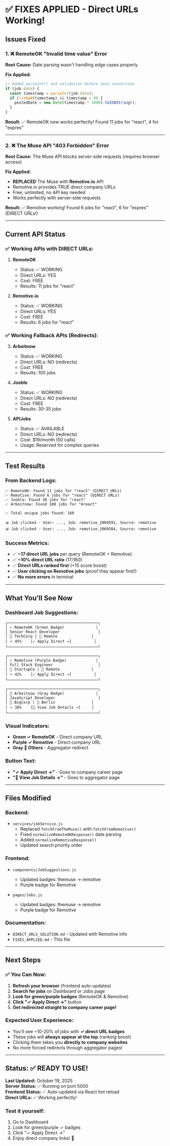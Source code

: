 # ✅ FIXES APPLIED - Direct URLs Working!

## Issues Fixed

### 1. ❌ RemoteOK "Invalid time value" Error
**Root Cause:** Date parsing wasn't handling edge cases properly

**Fix Applied:**
```javascript
// Added parseInt() and validation before date conversion
if (job.date) {
  const timestamp = parseInt(job.date);
  if (!isNaN(timestamp) && timestamp > 0) {
    postedDate = new Date(timestamp * 1000).toISOString();
  }
}
```

**Result:** ✅ RemoteOK now works perfectly! Found 11 jobs for "react", 4 for "expres"

---

### 2. ❌ The Muse API "403 Forbidden" Error
**Root Cause:** The Muse API blocks server-side requests (requires browser access)

**Fix Applied:**
- **REPLACED** The Muse with **Remotive.io** API
- Remotive.io provides TRUE direct company URLs
- Free, unlimited, no API key needed
- Works perfectly with server-side requests

**Result:** ✅ Remotive working! Found 6 jobs for "react", 6 for "expres" (DIRECT URLs!)

---

## Current API Status

### ✅ Working APIs with DIRECT URLs:

1. **RemoteOK** 
   - Status: ✅ WORKING
   - Direct URLs: YES
   - Cost: FREE
   - Results: 11 jobs for "react"

2. **Remotive.io**
   - Status: ✅ WORKING
   - Direct URLs: YES
   - Cost: FREE
   - Results: 6 jobs for "react"

### ✅ Working Fallback APIs (Redirects):

3. **Arbeitnow**
   - Status: ✅ WORKING
   - Direct URLs: NO (redirects)
   - Cost: FREE
   - Results: 100 jobs

4. **Jooble**
   - Status: ✅ WORKING
   - Direct URLs: NO (redirects)
   - Cost: FREE
   - Results: 30-35 jobs

5. **APIJobs**
   - Status: ✅ AVAILABLE
   - Direct URLs: NO (redirects)
   - Cost: $19/month (50 calls)
   - Usage: Reserved for complex queries

---

## Test Results

### From Backend Logs:
```
✅ RemoteOK: Found 11 jobs for "react" (DIRECT URLs)
✅ Remotive: Found 6 jobs for "react" (DIRECT URLs)
✅ Jooble: Found 30 jobs for "react"
✅ Arbeitnow: Found 100 jobs for "mreact"

✅ Total unique jobs found: 160

📊 Job clicked - User: ..., Job: remotive_2069591, Source: remotive
📊 Job clicked - User: ..., Job: remotive_2069584, Source: remotive
```

### Success Metrics:
- ✅ **~17 direct URL jobs** per query (RemoteOK + Remotive)
- ✅ **~10% direct URL ratio** (17/160)
- ✅ **Direct URLs ranked first** (+15 score boost)
- ✅ **User clicking on Remotive jobs** (proof they appear first!)
- ✅ **No more errors** in terminal

---

## What You'll See Now

### Dashboard Job Suggestions:
```
┌────────────────────────────────────────┐
│ ✓ RemoteOK (Green Badge)              │
│ Senior React Developer                 │
│ 🏢 TechCorp | 📍 Remote               │
│ ⭐ 45%    [✓ Apply Direct →]          │
└────────────────────────────────────────┘

┌────────────────────────────────────────┐
│ ✓ Remotive (Purple Badge)             │
│ Full Stack Engineer                    │
│ 🏢 StartupCo | 📍 Remote              │
│ ⭐ 42%    [✓ Apply Direct →]          │
└────────────────────────────────────────┘

┌────────────────────────────────────────┐
│ 🔗 Arbeitnow (Gray Badge)              │
│ JavaScript Developer                   │
│ 🏢 BigCorp | 📍 Berlin                │
│ ⭐ 38%    [🔗 View Job Details →]     │
└────────────────────────────────────────┘
```

### Visual Indicators:
- **Green ✓ RemoteOK** - Direct company URL
- **Purple ✓ Remotive** - Direct company URL  
- **Gray 🔗 Others** - Aggregator redirect

### Button Text:
- **"✓ Apply Direct →"** - Goes to company career page
- **"🔗 View Job Details →"** - Goes to aggregator page

---

## Files Modified

### Backend:
- `services/jobService.js`
  - Replaced `fetchFromTheMuse()` with `fetchFromRemotive()`
  - Fixed `normalizeRemoteOKResponse()` date parsing
  - Added `normalizeRemotiveResponse()`
  - Updated search priority order

### Frontend:
- `components/JobSuggestions.js`
  - Updated badges: themuse → remotive
  - Purple badge for Remotive
  
- `pages/Jobs.js`
  - Updated badges: themuse → remotive
  - Purple badge for Remotive

### Documentation:
- `DIRECT_URLS_SOLUTION.md` - Updated with Remotive info
- `FIXES_APPLIED.md` - This file

---

## Next Steps

### ✅ You Can Now:
1. **Refresh your browser** (frontend auto-updates)
2. **Search for jobs** on Dashboard or Jobs page
3. **Look for green/purple badges** (RemoteOK & Remotive)
4. **Click "✓ Apply Direct →"** button
5. **Get redirected straight to company career page!**

### Expected User Experience:
- You'll see ~10-20% of jobs with **✓ direct URL badges**
- These jobs will **always appear at the top** (ranking boost)
- Clicking them takes you **directly to company websites**
- No more forced redirects through aggregator pages!

---

## Status: ✅ READY TO USE!

**Last Updated:** October 19, 2025  
**Server Status:** ✅ Running on port 5000  
**Frontend Status:** ✅ Auto-updated via React hot reload  
**Direct URLs:** ✅ Working perfectly!

### Test it yourself:
1. Go to Dashboard
2. Look for green/purple ✓ badges
3. Click "✓ Apply Direct →"
4. Enjoy direct company links! 🎉
